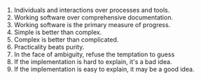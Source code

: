 1. Individuals and interactions over processes and tools.
2. Working software over comprehensive documentation.
3. Working software is the primary measure of progress.
4. Simple is better than complex.
5. Complex is better than complicated.
6. Practicality beats purity.
7. In the face of ambiguity, refuse the temptation to guess
8. If the implementation is hard to explain, it's a bad idea.
9. If the implementation is easy to explain, it may be a good idea.

<!--
**vitorarrais/vitorarrais** is a ✨ _special_ ✨ repository because its `README.md` (this file) appears on your GitHub profile.

Here are some ideas to get you started:

- 🔭 I’m currently working on ...
- 🌱 I’m currently learning ...
- 👯 I’m looking to collaborate on ...
- 🤔 I’m looking for help with ...
- 💬 Ask me about ...
- 📫 How to reach me: ...
- 😄 Pronouns: ...
- ⚡ Fun fact: ...
-->
